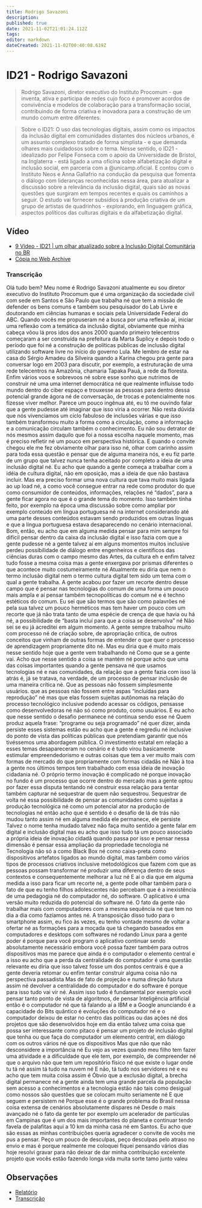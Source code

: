 ```yaml
---
title: Rodrigo Savazoni
description: 
published: true
date: 2021-11-02T21:01:24.112Z
tags: 
editor: markdown
dateCreated: 2021-11-02T00:40:08.619Z
---
```


# ID21 - Rodrigo Savazoni

> Rodrigo Savazoni, diretor executivo do Instituto Procomum - que inventa, ativa e participa de redes cujo foco é promover acordos de convivência e modelos de colaboração para a transformação social, contribuindo de forma criativa e inovadora para a construção de um mundo comum entre diferentes.  

> Sobre o ID21:
O uso das tecnologias digitais, assim como os impactos da inclusão digital em comunidades distantes dos núcleos urbanos, é um assunto complexo tratado de forma simplista - e que demanda olhares mais cuidadosos sobre o tema.
Nesse sentido, o ID21 - idealizado por Felipe Fonseca com o apoio da Universidade de Bristol, na Inglaterra - está ligado a uma oficina sobre alfabetização digital e inclusão social, em parceria com a @unicamp.oficial. E contou com o Instituto Neos e Anna Gallafrio na condução da pesquisa que fomenta o diálogo com lideranças reconhecidas nessa área, para atualizar a discussão sobre a relevância da inclusão digital, quais são as novas questões que surgiram em tempos recentes e quais os caminhos a seguir.
O estudo vai fornecer subsídios à produção criativa de um grupo de artistas de quadrinhos - explorando, em linguagem gráfica, aspectos políticos das culturas digitais e da alfabetização digital.  

## Vídeo
 
 - [9 Vídeo - ID21 | um olhar atualizado sobre a Inclusão Digital Comunitária no BR](https://www.youtube.com/watch?v=E40wHYKZnvg)
 - [Cópia no Web Archive](https://archive.org/details/id21-videos/id21_rodrigo-savazoni.mp4)

### Transcrição

Olá tudo bem? Meu nome é Rodrigo Savazoni atualmente eu sou diretor executivo do Instituto Procomum que é uma organização da sociedade civil com sede em Santos e São Paulo que trabalha né que tem a missão de defender os bens comuns e também sou pesquisador do Lab Livre e doutorando em ciências humanas e sociais pela Universidade Federal do ABC. 
Quando vocês me propuseram né a busca por uma reflexão aí, iniciar uma reflexão com a temática da inclusão digital, obviamente que minha cabeça vôou lá pros idos dos anos 2000 quando primeiro telecentros começaram a ser construída na prefeitura da Marta Suplicy e depois todo o período que foi né a construção de políticas públicas de inclusão digital utilizando software livre no início do governo Lula. Me lembro de estar na casa do Sérgio Amadeu da Silveira quando a Karina chegou pra gente para conversar logo em 2003 para
discutir, por exemplo, a estruturação de uma rede telecentros na Amazônia, chamaria Tapaka Pauá, a rede da floresta. Enfim vários voos e sobrevoos né sobre esse sonho que nutrimos de construir né uma uma internet democrática né que realmente influísse  todo mundo dentro do ciber espaço e trouxesse as pessoas para dentro dessa potencial grande ágora né de conversação, de  trocas e potencialmente nos fizesse viver melhor.
Parece um pouco ingênua até, eu tô me ouvindo falar que a gente pudesse até imaginar que isso viria a ocorrer. Não resta dúvida que nós vivenciamos um ciclo fabuloso de inclusões várias e que isso também transformou muito a forma como a circulação, como a informação e a comunicação circulam também o conhecimento. 
Eu não sou detrator de nós mesmos assim daquilo que foi a nossa escolha naquele momento, mas é preciso refletir né um pouco em perspectiva histórica. E quando o convite chegou ele me fez obviamente olhar para isso né, olhar com carinho assim para
toda essa questão e pensar que de alguma maneira nós, e eu fiz parte de um grupo
que talvez nunca tenha aceitado por completo a ideia de uma inclusão digital né. Eu acho que quando a gente começa a trabalhar com a idéia de cultura digital, não em oposição, mas a ideia de que não bastava incluir. Mas era preciso formar uma nova cultura que tava muito mais ligada ao up load né, a como você consegue entrar na rede como produtor do que como consumidor de conteúdos, informações, relações né “dados”, para a gente ficar agora no que é o grande tema do momento. Isso também tinha feito, por exemplo na época uma discussão sobre como ampliar por exemplo conteúdo em língua portuguesa né na internet considerando até uma parte desses conteúdos estavam sendo produzidos em outras línguas e que a língua portuguesa estava desaparecendo no cenário internacional. 
Bom, então, eu acho que em alguma medida pensar para mim sempre foi difícil pensar dentro da caixa da inclusão digital e isso fazia com que a gente pudesse né a gente talvez aí em alguns momentos muitos inclusive perdeu possibilidade de diálogo entre engenheiros e científicos das ciências duras com o campo mesmo das Artes, da cultura eh e enfim talvez tudo fosse a mesma coisa mas a gente enxergava por prismas diferentes o que acontece muito costumeiramente né
Atualmente eu diria que nem o termo inclusão digital nem o termo cultura digital tem sido um tema com o qual a gente trabalha. A gente acabou por fazer um recorte dentro desse campo que é pensar nas tecnologias do comum de uma forma um pouco mais ampla e aí pensar também tecnopolíticas do comum né e é techno estéticos do comum. Eu sei que são termos que são como palavrões né pela sua talvez um pouco herméticos mas tem haver um pouco com um recorte que já não trata tanto de uma espécie de crença de que havia ou há né, a possibilidade de “basta incluí para que a coisa se desenvolva” né Não sei se eu já acreditei em algum momento. 
A gente sempre trabalhou muito com processo né de criação sobre, de apropriação crítica,  de outros conceitos que vinham de outras formas de entender o que quer o processo de aprendizagem propriamente dito né. Mas eu diria que é muito mais nesse sentido hoje que a gente vem trabalhando né Como que se a gente vai. Acho que nesse sentido a coisa
se mantém né porque acho que uma das coisas importantes quando a gente pensava né que usamos tecnologias né e nas comunidades, da relação que a gente fazia com isso lá atrás é, já se tratava, na verdade, de um processo de pensar inclusão de uma maneira crítica né. Que as pessoas não fossem simplesmente usuários. que as pessoas não fossem entre aspas  “incluídas para reprodução” né mas que elas fossem sujeitas autônomas na relação do processo tecnológico inclusive podendo acessar os códigos, pensasse como desenvolvedoras né não só como produto, como usuários. E eu acho que nesse sentido o desafio permanece né continua sendo esse né Quem produz aquela frase: “programe ou seja programado” né quer dizer, ainda persiste esses sistemas estão eu acho que a gente é regrediu né inclusive do ponto de vista das políticas públicas que pretendiam garantir que nós tivéssemos uma abordagem pública. O investimento estatal em relação a esses temas desapareceram no cenário e é tudo virou basicamente estimular empreendedorismo e outras coisas que tem a ver muito mais com formas de mercado do que propriamente com formas cidadãs né 
Não à toa a gente nos últimos tempos tem trabalhado com essa ideia de inovação cidadania né. O próprio termo inovação é complicado né porque inovação no fundo é um processo que ocorre dentro do mercado mas a gente optou por fazer essa disputa tentando né construir essa relação para tentar também capturar né sequestrar de quem não sequestrou. Sequestrar de volta né essa possibilidade de pensar as comunidades como sujeitas a produção tecnológica né como um potencial ator na produção de tecnologias né então acho que é sentido é o desafio de lá de trás não mudou tanto assim né em alguma medida ele permanece, ele persiste Talvez o nome tenha mudado talvez não faça muito sentido a gente falar em digital e inclusão digital mas eu acho que isso tudo tá um pouco associado a própria ideia de inovação cidadã quando passa por isso e pensar nessa dimensão é pensar essa ampliação da propriedade tecnologia né Tecnologia não só a como Black Box né como caixa-preta como dispositivos artefatos ligados ao mundo digital, mas também como vários tipos de processos criativos inclusive metodológicos que fazem com que as pessoas possam transformar né produzir uma diferença dentro de seus contextos e consequentemente melhorar a luz né
E aí o dia que em alguma medida a isso para ficar um recorte né, a gente pode olhar também para o fato de que eu tenho filhos adolescentes não percebam que é a inexistência de uma pedagogia né do computador né, do software. O aplicativo é uma versão muito reduzida do potencial do software né. O fato da gente não trabalhar mais com computadores com a mesma sequência né que tem no dia a dia como fazíamos antes né. A transposição disso tudo para o smartphone assim, eu fico às vezes, eu tenho vontade mesmo de voltar a ofertar né as formações para a moçada que tá chegando baseados em computadores e desktops com softwares né rodando Linux para a gente poder é porque para você program o aplicativo continuar sendo absolutamente necessário embora você possa fazer também para outros dispositivos mas me parece que ainda é o computador o elemento central e a isso eu acho que a perda da centralidade do computador é uma questão relevante eu diria que isso talvez fosse um dos pontos centrais é que a gente deveria retomar ou enfim tentar construir alguma coisa não na perspectiva  passadista Mas de fato de projeção e numa direção futura assim né devolver a centralidade do computador e do software é porque para isso tudo vai vir né. Assim isso tudo é fundamental por exemplo você pensar tanto ponto de vista de algoritmos, de pensar Inteligência artificial então é o computador né que tá falando aí a IBM e a Google anunciando é a capacidade do Bits quântico é evoluções do computador né e o computador deixou de estar no centro das políticas ou das ações né dos projetos que são desenvolvidos hoje em dia então talvez uma coisa que possa ser interessante como pitaco é  pensar um projeto de inclusão digital que tenha ou que faça do computador um elemento central, em diálogo com os outros vários né que os dispositivos Mas que não que não desconsidere a importância né Eu vejo as vezes quando meu filho tem fazer uma atividade e a dificuldade que ele tem, por exemplo, de compreender né que o arquivo não que tem um repositório físico né que existe o lugar onde tu tá né assim tá tudo na nuvem né E não, tá tudo nos servidores né e eu acho que tem muita coisa assim é Óbvio que a exclusão digital, a brecha digital permanece né a gente ainda tem uma grande parcela da população sem acesso a conhecimentos e a tecnologia estão não tais como desigual como nossos são questões que se colocam muito seriamente né E que seguem e persistem né Porque esse é o grande problema do Brasil nessa coisa extensa de cenários absolutamente díspares né Desde o mais avançado né o fato da gente ter por exemplo um acelerador de partículas em Campinas que é um dos mais importantes do planeta e continuar tendo favela de palafitas aqui a 10 km da minha casa né em Santos. Eu acho que são essas as minhas contribuições queria agradecer o convite de vocês me pus a pensar. Peço um pouco de desculpas, peço desculpas pelo atraso no envio e mas é porque realmente me coloquei fiquei pensando vários dias hoje resolvi gravar para não deixar de dar minha contribuição excelente projeto que vocês estão fazendo longa vida muita sorte tamo junto valeu

## Observações

 - [Relatório](https://archive.org/details/ID21_0-5/video)
 - [Transcrição](https://archive.org/details/transcricoes-inclusao-digital-critical-data-comics/Transcricao-rodrigo-savazoni) 
